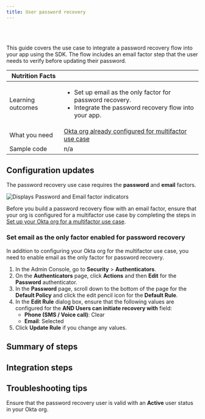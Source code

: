```yaml
---
title: User password recovery
---
```


<div class="oie-embedded-sdk">

<ApiLifecycle access="ie" /><br>
<ApiLifecycle access="Limited GA" /><br>

<StackSelector class="cleaner-selector"/>

This guide covers the use case to integrate a password recovery flow into your app using the SDK. The flow includes an email factor step that the user needs to verify before updating their password.

 Nutrition Facts                                                                          |                                                                                      |
| --------------------------------------------------------------------------------  | -------------------------------------------------------------------------               |
| Learning outcomes                     | <ul><li>Set up email as the only factor for password recovery.</li><li>Integrate the password recovery flow into your app.</li></ul>                                                      |
| What you need | [Okta org already configured for multifactor use case](/docs/guides/oie-embedded-common-org-setup/-/main/#set-up-your-okta-org-for-a-multifactor-use-case)                                                     |
| Sample code                                                        | n/a                                                      |

## Configuration updates

The password recovery use case requires the **password** and **email** factors.

![Displays Password and Email factor indicators](/img/oie-embedded-sdk/factor-password-email.png)

Before you build a password recovery flow with an email factor, ensure that your org is configured for a multifactor use case by completing the steps in [Set up your Okta org for a multifactor use case](/docs/guides/oie-embedded-common-org-setup/-/main/#set-up-your-okta-org-for-a-multifactor-use-case).

### Set email as the only factor enabled for password recovery

In addition to configuring your Okta org for the multifactor use case, you need to enable email as the only factor for password recovery.

1. In the Admin Console, go to **Security** > **Authenticators**.
1. On the **Authenticators** page, click **Actions** and then **Edit** for the **Password** authenticator.
1. In the **Password** page, scroll down to the bottom of the page for the **Default Policy** and click
   the edit pencil icon for the **Default Rule**.
1. In the **Edit Rule** dialog box, ensure that the following values are configured for the **AND Users can initiate recovery with** field:
   * **Phone (SMS / Voice call)**: Clear
   * **Email**: Selected
1. Click **Update Rule** if you change any values.

## Summary of steps

<StackSelector snippet="summaryofsteps" noSelector />

## Integration steps

<StackSelector snippet="integrationsteps" noSelector />

## Troubleshooting tips

Ensure that the password recovery user is valid with an **Active** user status in your Okta org.

</div>
